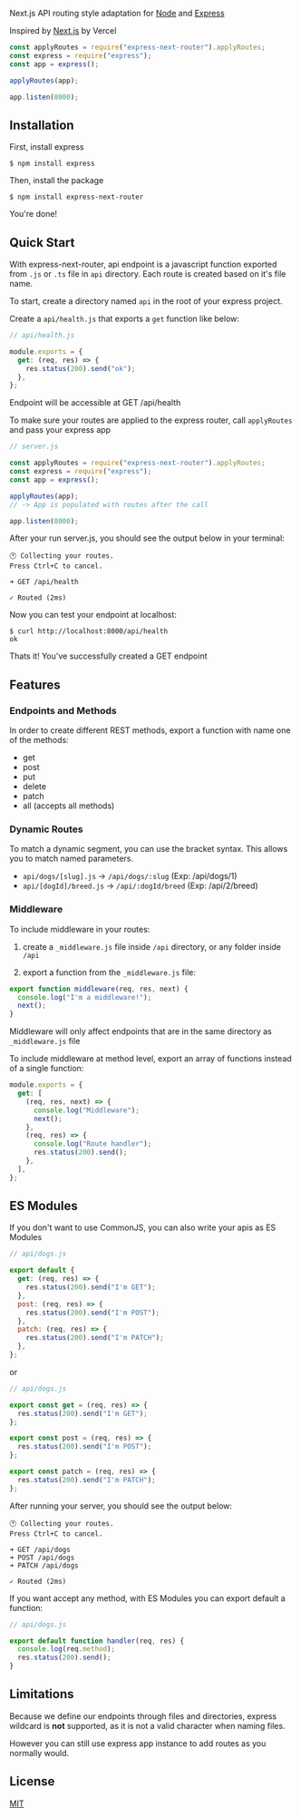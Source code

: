 Next.js API routing style adaptation for [Node](https://nodejs.org/en/) and [Express](http://expressjs.com/)

Inspired by [Next.js](https://nextjs.org/docs/getting-started) by Vercel

```js
const applyRoutes = require("express-next-router").applyRoutes;
const express = require("express");
const app = express();

applyRoutes(app);

app.listen(8000);
```

## Installation

First, install express

```console
$ npm install express
```

Then, install the package

```console
$ npm install express-next-router
```

You're done!

## Quick Start

With express-next-router, api endpoint is a javascript function exported from `.js` or `.ts` file in `api` directory. Each route is created based on it's file name.

To start, create a directory named `api` in the root of your express project.

Create a `api/health.js` that exports a `get` function like below:

```js
// api/health.js

module.exports = {
  get: (req, res) => {
    res.status(200).send("ok");
  },
};
```

Endpoint will be accessible at GET /api/health

To make sure your routes are applied to the express router, call `applyRoutes`
and pass your express app

```js
// server.js

const applyRoutes = require("express-next-router").applyRoutes;
const express = require("express");
const app = express();

applyRoutes(app);
// -> App is populated with routes after the call

app.listen(8000);
```

After your run server.js, you should see the output below in your terminal:

```console
🕐 Collecting your routes.
Press Ctrl+C to cancel.

➜ GET /api/health

✓ Routed (2ms)
```

Now you can test your endpoint at localhost:

```console
$ curl http://localhost:8000/api/health
ok
```

Thats it! You've successfully created a GET endpoint

## Features

### Endpoints and Methods

In order to create different REST methods, export a function with name one of the
methods:

- get
- post
- put
- delete
- patch
- all (accepts all methods)

### Dynamic Routes

To match a dynamic segment, you can use the bracket syntax. This allows you to match named parameters.

- `api/dogs/[slug].js` → `/api/dogs/:slug` (Exp: /api/dogs/1)
- `api/[dogId]/breed.js` → `/api/:dogId/breed` (Exp: /api/2/breed)

### Middleware

To include middleware in your routes:

1. create a `_middleware.js` file inside `/api` directory, or any folder inside `/api`

2. export a function from the `_middleware.js` file:

```js
export function middleware(req, res, next) {
  console.log("I'm a middleware!");
  next();
}
```

Middleware will only affect endpoints that are in the same directory as `_middleware.js` file

To include middleware at method level, export an array of functions instead of
a single function:

```js
module.exports = {
  get: [
    (req, res, next) => {
      console.log("Middleware");
      next();
    },
    (req, res) => {
      console.log("Route handler");
      res.status(200).send();
    },
  ],
};
```

## ES Modules

If you don't want to use CommonJS, you can also write your apis as ES Modules

```js
// api/dogs.js

export default {
  get: (req, res) => {
    res.status(200).send("I'm GET");
  },
  post: (req, res) => {
    res.status(200).send("I'm POST");
  },
  patch: (req, res) => {
    res.status(200).send("I'm PATCH");
  },
};
```

or

```js
// api/dogs.js

export const get = (req, res) => {
  res.status(200).send("I'm GET");
};

export const post = (req, res) => {
  res.status(200).send("I'm POST");
};

export const patch = (req, res) => {
  res.status(200).send("I'm PATCH");
};
```

After running your server, you should see the output below:

```console
🕐 Collecting your routes.
Press Ctrl+C to cancel.

➜ GET /api/dogs
➜ POST /api/dogs
➜ PATCH /api/dogs

✓ Routed (2ms)
```

If you want accept any method, with ES Modules you can export default a function:

```js
// api/dogs.js

export default function handler(req, res) {
  console.log(req.method);
  res.status(200).send();
}
```

## Limitations

Because we define our endpoints through files and directories, express wildcard is **not** supported, as it is not a valid character when naming files.

However you can still use express app instance to add routes as you normally would.

## License

[MIT](LICENSE)
